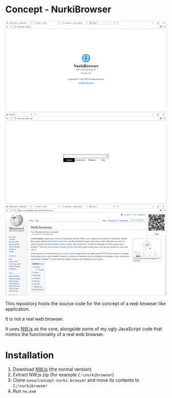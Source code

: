 
# Concept - NurkiBrowser

![cover-1](./cover-1.png)
![cover-2](./cover-2.png)
![cover-3](./cover-3.png)

This repository hosts the source code for the concept of a web browser like application.

It is not a real web browser.

It uses [NW.js](https://nwjs.io/) as the core, alongside some of my ugly JavaScript code that mimics the functionality of a real web browser.

# Installation

1. Download [NW.js](https://nwjs.io/) (the normal version)
2. Extract NW.js zip (for example `C:\nurkibrowser`)
3. Clone `oxou/concept-nurki-browser` and move its contents to `C;\nurkibrowser`
4. Run `nw.exe`
